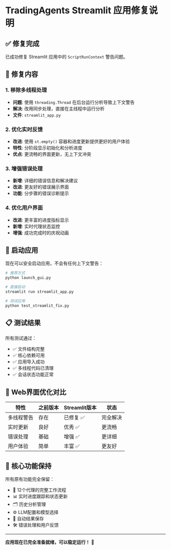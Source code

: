 # TradingAgents Streamlit 应用修复说明

## ✅ 修复完成

已成功修复 Streamlit 应用中的 `ScriptRunContext` 警告问题。

## 🔧 修复内容

### 1. 移除多线程处理
- **问题**: 使用 `threading.Thread` 在后台运行分析导致上下文警告
- **解决**: 改用同步处理，直接在主线程中运行分析
- **文件**: `streamlit_app.py`

### 2. 优化实时反馈
- **改进**: 使用 `st.empty()` 容器和进度更新提供更好的用户体验
- **特性**: 分阶段显示初始化和分析进度
- **优点**: 更流畅的界面更新，无上下文冲突

### 3. 增强错误处理
- **新增**: 详细的错误信息和解决建议
- **改进**: 更友好的错误展示界面
- **功能**: 分步骤的错误诊断提示

### 4. 优化用户界面
- **改进**: 更丰富的进度指标显示
- **新增**: 实时代理状态监控
- **增强**: 成功完成时的庆祝动画

## 🚀 启动应用

现在可以安全启动应用，不会有任何上下文警告：

```bash
# 推荐方式
python launch_gui.py

# 直接启动
streamlit run streamlit_app.py

# 测试应用
python test_streamlit_fix.py
```

## 📋 测试结果

所有测试通过：
- ✅ 文件结构完整
- ✅ 核心依赖可用
- ✅ 应用导入成功
- ✅ 多线程代码已清理
- ✅ 会话状态功能正常

## 🔄 Web界面优化对比

| 特性 | 之前版本 | Streamlit版本 | 状态 |
|------|------------|---------------|------|
| 多线程警告 | 存在 | 已修复 ✅ | 完全解决 |
| 实时更新 | 良好 | 优秀 ✅ | 更流畅 |
| 错误处理 | 基础 | 增强 ✅ | 更详细 |
| 用户体验 | 简单 | 丰富 ✅ | 更友好 |

## 🎯 核心功能保持

所有原有功能完全保留：
- 🤖 12个代理的完整工作流程
- 📊 实时进度跟踪和状态更新
- 🗂️ 历史分析管理
- ⚙️ LLM配置和模型选择
- 💾 自动结果保存
- 🛠️ 错误处理和用户反馈

---

**应用现在已完全准备就绪，可以稳定运行！** 🎉